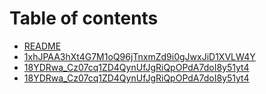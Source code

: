 # Table of contents

* [README](README.md)
* [1xhJPAA3hXt4G7M1oQ96jTnxmZd9i0gJwxJiD1XVLW4Y](1xhJPAA3hXt4G7M1oQ96jTnxmZd9i0gJwxJiD1XVLW4Y/README.md)
* [18YDRwa\_Cz07cq1ZD4QynUfJgRiQpOPdA7doI8y51yt4](18YDRwa\_Cz07cq1ZD4QynUfJgRiQpOPdA7doI8y51yt4/README.md)
* [18YDRwa_Cz07cq1ZD4QynUfJgRiQpOPdA7doI8y51yt4](18YDRwa_Cz07cq1ZD4QynUfJgRiQpOPdA7doI8y51yt4/README.md)

